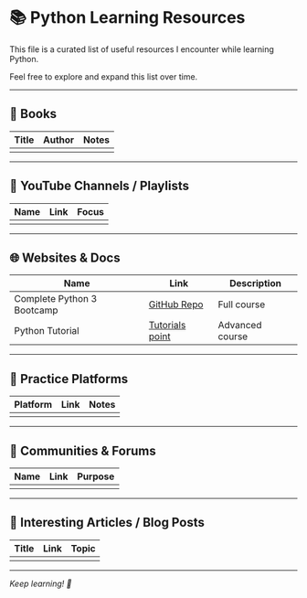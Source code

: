 # 📚 Python Learning Resources

This file is a curated list of useful resources I encounter while learning Python.

Feel free to explore and expand this list over time.

---

## 📖 Books

| Title | Author | Notes |
|-------|--------|-------|
|       |        |       |
---

## 🎥 YouTube Channels / Playlists

| Name | Link | Focus |
|------|------|-------|
|      |      |       |

---

## 🌐 Websites & Docs

| Name                       | Link                                                                            | Description     |
|----------------------------|---------------------------------------------------------------------------------|-----------------|
| Complete Python 3 Bootcamp | [GitHub Repo](https://github.com/Pierian-Data/Complete-Python-3-Bootcamp)       | Full course     |
| Python Tutorial            | [Tutorials point](https://www.tutorialspoint.com/python/python_hello_world.htm) | Advanced course |
---

## 🧩 Practice Platforms

| Platform | Link | Notes |
|----------|------|-------|
|          |      |       |

---

## 💬 Communities & Forums

| Name | Link | Purpose |
|------|------|---------|
|      |      |         |

---

## 🧠 Interesting Articles / Blog Posts

| Title | Link | Topic |
|-------|------|-------|
|       |      |       |

---

_Keep learning! 🚀_
